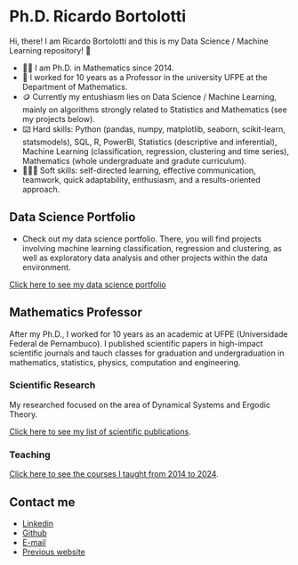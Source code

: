 # Ph.D. Ricardo Bortolotti

Hi, there! I am Ricardo Bortolotti and this is my Data Science / Machine Learning repository! 👋

+ 🙋‍♂️ I am Ph.D. in Mathematics since 2014.
+ 👔 I worked for 10 years as a Professor in the university UFPE at the Department of Mathematics.
+ 🪙 Currently my entushiasm lies on Data Science / Machine Learning, mainly on algorithms strongly related to Statistics and Mathematics (see my projects below).
+ ⌨️ Hard skills: Python (pandas, numpy, matplotlib, seaborn, scikit-learn, statsmodels), SQL, R, PowerBI, Statistics (descriptive and inferential), Machine Learning (classification, regression, clustering and time series), Mathematics (whole undergraduate and gradute curriculum).
+ 👨🏻‍🏫 Soft skills: self-directed learning, effective communication, teamwork, quick adaptability, enthusiasm, and a results-oriented approach.


## Data Science Portfolio

+ Check out my data science portfolio. There, you will find projects involving machine learning classification, regression and clustering, as well as exploratory data analysis and other projects within the data environment.

[Click here to see my data science portfolio](https://github.com/Ricardo-Bortolotti/Data-Science-Portfolio/tree/main)

## Mathematics Professor

After my Ph.D., I worked for 10 years as an academic at UFPE (Universidade Federal de Pernambuco). I published scientific papers in high-impact scientific journals and tauch classes for graduation and undergraduation in mathematics, statistics, physics, computation and engineering.

### Scientific Research

My researched focused on the area of Dynamical Systems and Ergodic Theory.

[Click here to see my list of scientific publications](https://sites.google.com/view/ricardobortolotti/research).

### Teaching

[Click here to see the courses I taught from 2014 to 2024](https://sites.google.com/view/ricardobortolotti/teaching).

## Contact me

- [Linkedin](https://www.linkedin.com/in/ricardo-bortolotti)
- [Github](https://github.com/ricardo-bortolotti)
- [E-mail](ricardo.t.bortolotti@gmail.com)
- [Previous website](https://sites.google.com/view/ricardobortolotti)
